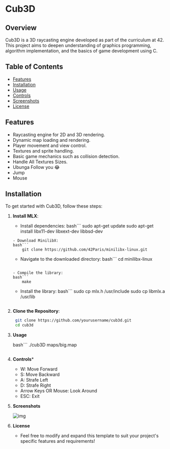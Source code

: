 # Cub3D

## Overview

Cub3D is a 3D raycasting engine developed as part of the curriculum at 42. This project aims to deepen understanding of graphics programming, algorithm implementation, and the basics of game development using C.

## Table of Contents

- [Features](#features)
- [Installation](#installation)
- [Usage](#usage)
- [Controls](#controls)
- [Screenshots](#screenshots)
- [License](#license)

## Features

- Raycasting engine for 2D and 3D rendering.
- Dynamic map loading and rendering.
- Player movement and view control.
- Textures and sprite handling.
- Basic game mechanics such as collision detection.
- Handle All Textures Sizes.
- Ubunga Follow you 😂
- Jump
- Mouse

## Installation

To get started with Cub3D, follow these steps:



1.  **Install MLX**:
    - Install dependencies:
    bash```
        sudo apt-get update
        sudo apt-get install libx11-dev libxext-dev libbsd-dev
    ```
    - Download MinilibX:
    bash```
        git clone https://github.com/42Paris/minilibx-linux.git
    ```

    - Navigate to the downloaded directory:
    bash```
        cd minilibx-linux
    ```

    - Compile the library:
    bash```
        make
    ```

    - Install the library:
    bash```
        sudo cp mlx.h /usr/include
        sudo cp libmlx.a /usr/lib
    ```

1. **Clone the Repository**:

   ```bash
    git clone https://github.com/yourusername/cub3d.git
    cd cub3d
    ```



2.  **Usage**

    bash```
        ./cub3D maps/big.map
    ```

3.  **Controls***

    - W: Move Forward
    - S: Move Backward
    - A: Strafe Left
    - D: Strafe Right
    - Arrow Keys OR Mouse: Look Around
    - ESC: Exit

4.  **Screenshots**

    ![img](imgs/cub3d.png)


5.  **License**
    - Feel free to modify and expand this template to suit your project's specific features and requirements!


